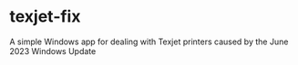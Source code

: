 # texjet-fix
A simple Windows app for dealing with Texjet printers caused by the June 2023 Windows Update
